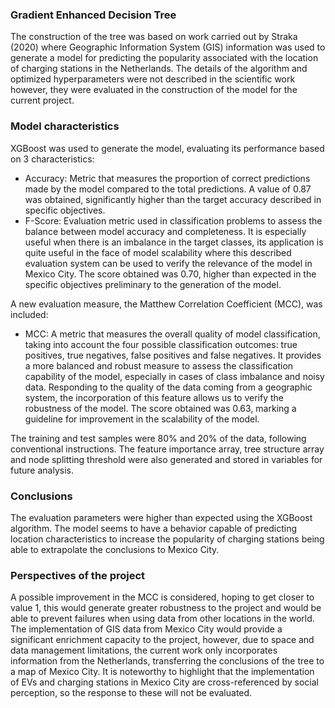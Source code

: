 ### Gradient Enhanced Decision Tree

The construction of the tree was based on work carried out by Straka (2020) where Geographic Information System (GIS) information was used to generate a model for predicting the popularity associated with the location of charging stations in the Netherlands. The details of the algorithm and optimized hyperparameters were not described in the scientific work however, they were evaluated in the construction of the model for the current project.

### Model characteristics

XGBoost was used to generate the model, evaluating its performance based on 3 characteristics: 
* Accuracy: Metric that measures the proportion of correct predictions made by the model compared to the total predictions. A value of 0.87 was obtained, significantly higher than the target accuracy described in specific objectives. 
* F-Score: Evaluation metric used in classification problems to assess the balance between model accuracy and completeness. It is especially useful when there is an imbalance in the target classes, its application is quite useful in the face of model scalability where this described evaluation system can be used to verify the relevance of the model in Mexico City. The score obtained was 0.70, higher than expected in the specific objectives preliminary to the generation of the model. 

A new evaluation measure, the Matthew Correlation Coefficient (MCC), was included:

* MCC: A metric that measures the overall quality of model classification, taking into account the four possible classification outcomes: true positives, true negatives, false positives and false negatives. It provides a more balanced and robust measure to assess the classification capability of the model, especially in cases of class imbalance and noisy data. Responding to the quality of the data coming from a geographic system, the incorporation of this feature allows us to verify the robustness of the model. The score obtained was 0.63, marking a guideline for improvement in the scalability of the model. 

The training and test samples were 80% and 20% of the data, following conventional instructions. The feature importance array, tree structure array and node splitting threshold were also generated and stored in variables for future analysis.

### Conclusions

The evaluation parameters were higher than expected using the XGBoost algorithm. The model seems to have a behavior capable of predicting location characteristics to increase the popularity of charging stations being able to extrapolate the conclusions to Mexico City.

### Perspectives of the project

A possible improvement in the MCC is considered, hoping to get closer to value 1, this would generate greater robustness to the project and would be able to prevent failures when using data from other locations in the world. The implementation of GIS data from Mexico City would provide a significant enrichment capacity to the project, however, due to space and data management limitations, the current work only incorporates information from the Netherlands, transferring the conclusions of the tree to a map of Mexico City. It is noteworthy to highlight that the implementation of EVs and charging stations in Mexico City are cross-referenced by social perception, so the response to these will not be evaluated.
